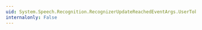 ```yaml
---
uid: System.Speech.Recognition.RecognizerUpdateReachedEventArgs.UserToken
internalonly: False
---
```

